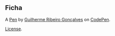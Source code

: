 Ficha
-----


A [Pen](https://codepen.io/guilhermeribg/pen/xxGvdwx) by [Guilherme Ribeiro Gonçalves](https://codepen.io/guilhermeribg) on [CodePen](https://codepen.io).

[License](https://codepen.io/guilhermeribg/pen/xxGvdwx/license).